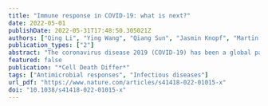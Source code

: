 ```yaml
---
title: "Immune response in COVID-19: what is next?"
date: 2022-05-01
publishDate: 2022-05-31T17:48:50.305021Z
authors: ["Qing Li", "Ying Wang", "Qiang Sun", "Jasmin Knopf", "Martin Herrmann", "Liangyu Lin", "Jingting Jiang", "Changshun Shao", "Peishan Li", "Xiaozhou He", "Fei Hua", "Zubiao Niu", "Chaobing Ma", "Yichao Zhu", "Giuseppe Ippolito", "Mauro Piacentini", "Jerome Estaquier", "Sonia Melino", "Felix Daniel Weiss", "Emanuele Andreano", "Eicke Latz", "Joachim L. Schultze", "Rino Rappuoli", "Alberto Mantovani", "Tak Wah Mak", "Gerry Melino", "Yufang Shi"]
publication_types: ["2"]
abstract: "The coronavirus disease 2019 (COVID-19) has been a global pandemic for more than 2 years and it still impacts our daily lifestyle and quality in unprecedented ways. A better understanding of immunity and its regulation in response to SARS-CoV-2 infection is urgently needed. Based on the current literature, we review here the various virus mutations and the evolving disease manifestations along with the alterations of immune responses with specific focuses on the innate immune response, neutrophil extracellular traps, humoral immunity, and cellular immunity. Different types of vaccines were compared and analyzed based on their unique properties to elicit specific immunity. Various therapeutic strategies such as antibody, anti-viral medications and inflammation control were discussed. We predict that with the available and continuously emerging new technologies, more powerful vaccines and administration schedules, more effective medications and better public health measures, the COVID-19 pandemic will be under control in the near future."
featured: false
publication: "*Cell Death Differ*"
tags: ["Antimicrobial responses", "Infectious diseases"]
url_pdf: "https://www.nature.com/articles/s41418-022-01015-x"
doi: "10.1038/s41418-022-01015-x"
---
```


